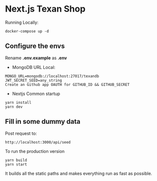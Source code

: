 # Next.js Texan Shop

Running Locally:
```
docker-compose up -d
``` 

## Configure the envs
Rename  __.env.example__ as __.env__
* MongoDB URL Local:
```
MONGO_URL=mongodb://localhost:27017/texandb
JWT_SECRET_SEED=any_string
Create an Github app OAUTH for GITHUB_ID && GITHUB_SECRET
```

* Nextjs Common startup
```
yarn install
yarn dev
```


## Fill in some dummy data

Post request to:
```
http://localhost:3000/api/seed
```

To run the production version
```
yarn build
yarn start
```
It builds all the static paths and makes everything run as fast as possible.
